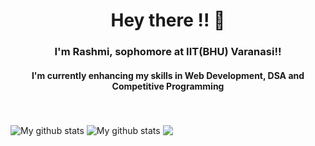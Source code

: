 ## <h1 align = "center"> Hey there !! 👋 </h1>
__<h3 align = "center" font>I'm Rashmi, sophomore at IIT(BHU) Varanasi!!</h3>__

<h4 align = "center" font>I'm currently enhancing my skills in Web Development, DSA and Competitive Programming</h4>

<br>
<br>

<!--
**Rashmisingh-18/Rashmisingh-18** is a ✨ _special_ ✨ repository because its `README.md` (this file) appears on your GitHub profile.

Here are some ideas to get you started:

- 🔭 I’m currently working on ...
- 🌱 I’m currently learning ...
- 👯 I’m looking to collaborate on ...
- 🤔 I’m looking for help with ...
- 💬 Ask me about ...
- 📫 How to reach me: ...
- 😄 Pronouns: ...
- ⚡ Fun fact: ...
-->

<img align="center" src="https://github-readme-stats.vercel.app/api?username=Rashmisingh-18&show_icons=true&include_all_commits=true&theme=cobalt&hide_border=true" alt="My github stats" /> 

<img align="center" src="https://github-readme-streak-stats.herokuapp.com?user=Rashmisingh-18&theme=vue-dark&hide_border=true&date_format=M%20j%5B%2C%20Y%5D" alt="My github stats" />

<img align="center" src="https://github-readme-stats.vercel.app/api/top-langs/?username=Rashmisingh-18&layout=compact&theme=cobalt&hide_border=true" />
